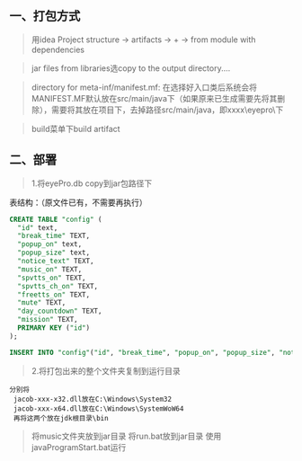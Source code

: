 ## 一、打包方式
> 用idea Project structure -> artifacts -> + -> from module with dependencies

> jar files from libraries选copy to the output directory....

> directory for meta-inf/manifest.mf: 在选择好入口类后系统会将MANIFEST.MF默认放在src/main/java下（如果原来已生成需要先将其删除），需要将其放在项目下，去掉路径src/main/java，即xxxx\eyepro\下

> build菜单下build artifact

## 二、部署
> 1.将eyePro.db copy到jar包路径下

表结构：（原文件已有，不需要再执行）
```sql
CREATE TABLE "config" (
  "id" text,
  "break_time" TEXT,
  "popup_on" text,
  "popup_size" text,
  "notice_text" TEXT,
  "music_on" TEXT,
  "spvtts_on" TEXT,
  "spvtts_ch_on" TEXT,
  "freetts_on" TEXT,
  "mute" TEXT,
  "day_countdown" TEXT,
  "mission" TEXT,
  PRIMARY KEY ("id")
);

INSERT INTO "config"("id", "break_time", "popup_on", "popup_size", "notice_text", "music_on", "spvtts_on", "spvtts_ch_on", "freetts_on", "mute", "day_countdown", "mission") VALUES ('1', '36000', 'Y', '2.0', 'test', 'N', 'Y', 'N', 'Y', 'Y', '2019-12-31', 'test mission');

```
> 2.将打包出来的整个文件夹复制到运行目录
>
```
分别将
 jacob-xxx-x32.dll放在C:\Windows\System32
 jacob-xxx-x64.dll放在C:\Windows\SystemWoW64
 再将这两个放在jdk根目录\bin 
```
> 将music文件夹放到jar目录
> 将run.bat放到jar目录
> 使用javaProgramStart.bat运行
